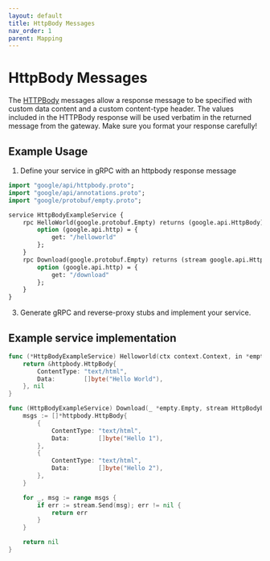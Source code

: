 ```yaml
---
layout: default
title: HttpBody Messages
nav_order: 1
parent: Mapping
---
```


# HttpBody Messages

The [HTTPBody](https://github.com/googleapis/googleapis/blob/master/google/api/httpbody.proto) messages allow a response message to be specified with custom data content and a custom content-type header. The values included in the HTTPBody response will be used verbatim in the returned message from the gateway. Make sure you format your response carefully!

## Example Usage

1. Define your service in gRPC with an httpbody response message

```protobuf
import "google/api/httpbody.proto";
import "google/api/annotations.proto";
import "google/protobuf/empty.proto";

service HttpBodyExampleService {
	rpc HelloWorld(google.protobuf.Empty) returns (google.api.HttpBody) {
		option (google.api.http) = {
			get: "/helloworld"
		};
	}
	rpc Download(google.protobuf.Empty) returns (stream google.api.HttpBody) {
		option (google.api.http) = {
			get: "/download"
		};
	}
}
```

3. Generate gRPC and reverse-proxy stubs and implement your service.

## Example service implementation

```go
func (*HttpBodyExampleService) Helloworld(ctx context.Context, in *empty.Empty) (*httpbody.HttpBody, error) {
	return &httpbody.HttpBody{
		ContentType: "text/html",
		Data:        []byte("Hello World"),
	}, nil
}

func (HttpBodyExampleService) Download(_ *empty.Empty, stream HttpBodyExampleService_DownloadServer) error {
	msgs := []*httpbody.HttpBody{
		{
			ContentType: "text/html",
			Data:        []byte("Hello 1"),
		},
		{
			ContentType: "text/html",
			Data:        []byte("Hello 2"),
		},
	}

	for _, msg := range msgs {
		if err := stream.Send(msg); err != nil {
			return err
		}
	}

	return nil
}
```
